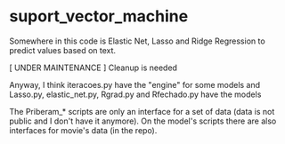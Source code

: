 # suport_vector_machine

Somewhere in this code is Elastic Net, Lasso and Ridge Regression to predict values based on text.

[ UNDER MAINTENANCE ] Cleanup is needed

Anyway, I think iteracoes.py have the "engine" for some models and Lasso.py, elastic_net.py, Rgrad.py and Rfechado.py have the models

The Priberam_* scripts are only an interface for a set of data (data is not public and I don't have it anymore). On the model's scripts there are also interfaces for movie's data (in the repo).

